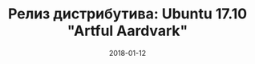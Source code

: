 ---
layout: post
title: "Релиз дистрибутива: Ubuntu 17.10 \"Artful Aardvark\""
date: 2018-01-12   
---